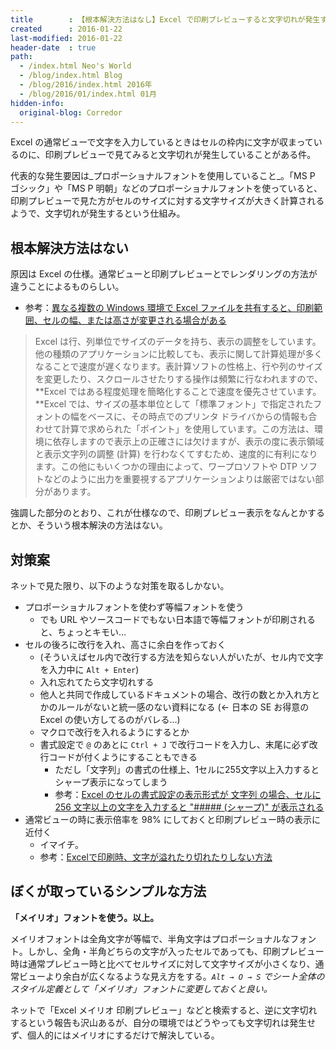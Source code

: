 ```yaml
---
title        : 【根本解決方法はなし】Excel で印刷プレビューすると文字切れが発生する件の原因と対策
created      : 2016-01-22
last-modified: 2016-01-22
header-date  : true
path:
  - /index.html Neo's World
  - /blog/index.html Blog
  - /blog/2016/index.html 2016年
  - /blog/2016/01/index.html 01月
hidden-info:
  original-blog: Corredor
---
```


Excel の通常ビューで文字を入力しているときはセルの枠内に文字が収まっているのに、印刷プレビューで見てみると文字切れが発生していることがある件。

代表的な発生要因は_プロポーショナルフォントを使用していること_。「MS P ゴシック」や「MS P 明朝」などのプロポーショナルフォントを使っていると、印刷プレビューで見た方がセルのサイズに対する文字サイズが大きく計算されるようで、文字切れが発生するという仕組み。

## 根本解決方法はない

原因は Excel の仕様。通常ビューと印刷プレビューとでレンダリングの方法が違うことによるものらしい。

- 参考：[異なる複数の Windows 環境で Excel ファイルを共有すると、印刷範囲、セルの幅、または高さが変更される場合がある](https://support.microsoft.com/ja-jp/kb/400271)

> Excel は行、列単位でサイズのデータを持ち、表示の調整をしています。他の種類のアプリケーションに比較しても、表示に関して計算処理が多くなることで速度が遅くなります。表計算ソフトの性格上、行や列のサイズを変更したり、スクロールさせたりする操作は頻繁に行なわれますので、**Excel ではある程度処理を簡略化することで速度を優先させています。**Excel では、サイズの基本単位として「標準フォント」で指定されたフォントの幅をベースに、その時点でのプリンタ ドライバからの情報も合わせて計算で求められた「ポイント」を使用しています。この方法は、環境に依存しますので表示上の正確さには欠けますが、表示の度に表示領域と表示文字列の調整 (計算) を行わなくてすむため、速度的に有利になります。この他にもいくつかの理由によって、ワープロソフトや DTP ソフトなどのように出力を重要視するアプリケーションよりは厳密ではない部分があります。

強調した部分のとおり、これが仕様なので、印刷プレビュー表示をなんとかするとか、そういう根本解決の方法はない。

## 対策案

ネットで見た限り、以下のような対策を取るしかない。

- プロポーショナルフォントを使わず等幅フォントを使う
  - でも URL やソースコードでもない日本語で等幅フォントが印刷されると、ちょっとキモい…
- セルの後ろに改行を入れ、高さに余白を作っておく
  - (そういえばセル内で改行する方法を知らない人がいたが、セル内で文字を入力中に `Alt + Enter`)
  - 入れ忘れてたら文字切れする
  - 他人と共同で作成しているドキュメントの場合、改行の数とか入れ方とかのルールがないと統一感のない資料になる (← 日本の SE お得意の Excel の使い方してるのがバレる…)
  - マクロで改行を入れるようにするとか
  - 書式設定で `@` のあとに `Ctrl + J` で改行コードを入力し、末尾に必ず改行コードが付くようにすることもできる
      - ただし「文字列」の書式の仕様上、1セルに255文字以上入力するとシャープ表示になってしまう
      - 参考：[Excel のセルの書式設定の表示形式が 文字列 の場合、セルに 256 文字以上の文字を入力すると "##### (シャープ)" が表示される](https://support.microsoft.com/ja-jp/kb/410234)
- 通常ビューの時に表示倍率を 98% にしておくと印刷プレビュー時の表示に近付く
  - イマイチ。
  - 参考：[Excelで印刷時、文字が溢れたり切れたりしない方法](http://bunsyoka.blog.fc2.com/blog-entry-52.html)

## ぼくが取っているシンプルな方法

**「メイリオ」フォントを使う。以上。**

メイリオフォントは全角文字が等幅で、半角文字はプロポーショナルなフォント。しかし、全角・半角どちらの文字が入ったセルであっても、印刷プレビュー時は通常プレビュー時と比べてセルサイズに対して文字サイズが小さくなり、通常ビューより余白が広くなるような見え方をする。_`Alt → O → S` でシート全体のスタイル定義として「メイリオ」フォントに変更しておくと良い。_

ネットで「Excel メイリオ 印刷プレビュー」などと検索すると、逆に文字切れするという報告も沢山あるが、自分の環境ではどうやっても文字切れは発生せず、個人的にはメイリオにするだけで解決している。
